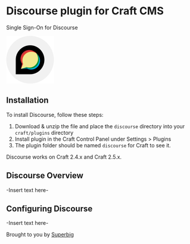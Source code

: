 # Discourse plugin for Craft CMS

Single Sign-On for Discourse

![Icon](resources/icon.png)

## Installation

To install Discourse, follow these steps:

1. Download & unzip the file and place the `discourse` directory into your `craft/plugins` directory
2. Install plugin in the Craft Control Panel under Settings > Plugins
3. The plugin folder should be named `discourse` for Craft to see it.

Discourse works on Craft 2.4.x and Craft 2.5.x.

## Discourse Overview

-Insert text here-

## Configuring Discourse

-Insert text here-

Brought to you by [Superbig](https://superbig.co)
